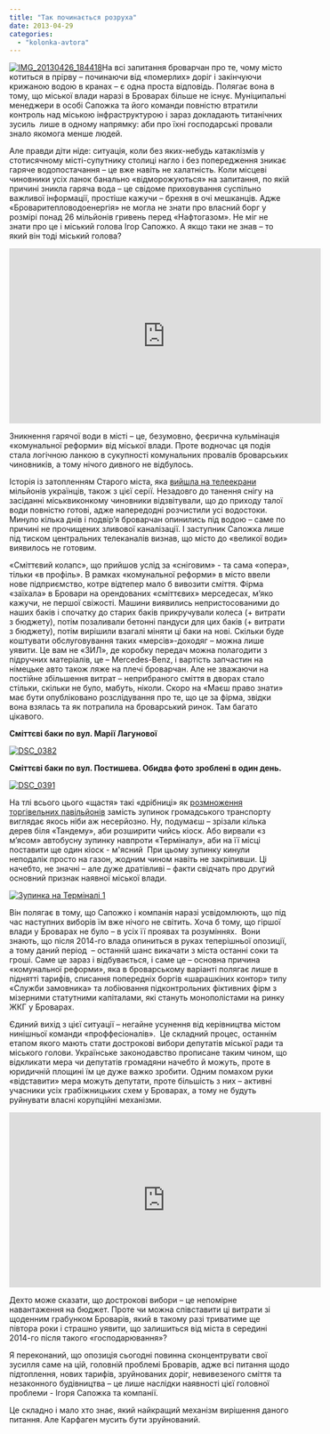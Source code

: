 ```yaml
---
title: "Так починається розруха"
date: 2013-04-29
categories: 
  - "kolonka-avtora"
---
```


[![IMG_20130426_184418](https://mpz.brovary.org/wp-content/uploads/2013/04/IMG_20130426_184418.jpg)](https://mpz.brovary.org/wp-content/uploads/2013/04/IMG_20130426_184418.jpg)На всі запитання броварчан про те, чому місто котиться в прірву – починаючи від «померлих» доріг і закінчуючи крижаною водою в кранах – є одна проста відповідь. Полягає вона в тому, що міської влади наразі в Броварах більше не існує. Муніципальні менеджери в особі Сапожка та його команди повністю втратили контроль над міською інфраструктурою і зараз докладають титанічних зусиль  лише в одному напрямку: аби про їхні господарські провали знало якомога менше людей.

Але правди діти ніде: ситуація, коли без яких-небудь катаклізмів у стотисячному місті-супутнику столиці нагло і без попередження зникає гаряче водопостачання – це вже навіть не халатність. Коли місцеві чиновники усіх ланок банально «відморожуються» на запитання, по якій причині зникла гаряча вода – це свідоме приховування суспільно важливої інформації, простіше кажучи – брехня в очі мешканців. Адже «Броваритепловодоенергія» не могла не знати про власний борг у розмірі понад 26 мільйонів гривень перед «Нафтогазом». Не міг не знати про це і міський голова Ігор Сапожко. А якщо таки не знав – то який він тоді міський голова?

<iframe src="http://www.youtube.com/embed/U6aZ3r0Cxn0" height="315" width="560" allowfullscreen frameborder="0"></iframe>

Зникнення гарячої води в місті – це, безумовно, феєрична кульмінація «комунальної реформи» від міської влади. Проте водночас ця подія стала логічною ланкою в сукупності комунальних провалів броварських чиновників, а тому нічого дивного не відбулось.

Історія із затопленням Старого міста, яка [вийшла на телеекрани](http://www.youtube.com/watch?v=SvRWMVRsfnc&feature=player_embedded) мільйонів українців, також з цієї серії. Незадовго до танення снігу на засіданні міськвиконкому чиновники відзвітували, що до приходу талої води повністю готові, адже напередодні розчистили усі водостоки. Минуло кілька днів і подвір’я броварчан опинились під водою – саме по причині не прочищених зливової каналізації. І заступник Сапожка лише під тиском центральних телеканалів визнав, що місто до «великої води» виявилось не готовим.

«Сміттєвий колапс», що прийшов услід за «сніговим» - та сама «опера», тільки «в профіль». В рамках «комунальної реформи» в місто ввели нове підприємство, котре відтепер мало б вивозити сміття. Фірма «заїхала» в Бровари на орендованих «сміттєвих» мерседесах, м’яко кажучи, не першої свіжості. Машини виявились непристосованими до наших баків і спочатку до старих баків прикручували колеса (+ витрати з бюджету), потім позаливали бетонні пандуси для цих баків (+ витрати з бюджету), потім вирішили взагалі міняти ці баки на нові. Скільки буде коштувати обслуговування таких «мерсів»-доходяг – можна лише уявити. Це вам не «ЗИЛ», де коробку передач можна полагодити з підручних матеріалів, це – Mercedes-Benz, і вартість запчастин на німецьке авто також ляже на плечі броварчан. Але не зважаючи на постійне збільшення витрат – неприбраного сміття в дворах стало стільки, скільки не було, мабуть, ніколи. Скоро на «Маєш право знати» має бути опубліковано розслідування про те, що це за фірма, звідки вона взялась та як потрапила на броварський ринок. Там багато цікавого.

**Сміттєві баки по вул. Марії Лагунової** 

[![DSC_0382](https://mpz.brovary.org/wp-content/uploads/2013/04/DSC_0382.jpg)](https://mpz.brovary.org/wp-content/uploads/2013/04/DSC_0382.jpg)

**Сміттєві баки по вул. Постишева. Обидва фото зроблені в один день.**

[![DSC_0391](https://mpz.brovary.org/wp-content/uploads/2013/04/DSC_0391.jpg)](https://mpz.brovary.org/wp-content/uploads/2013/04/DSC_0391.jpg)

На тлі всього цього «щастя» такі «дрібниці» як [розмноження торгівельних павільйонів](https://mpz.brovary.org/zamist-zupinki-bilya-terminalu-brovarchanam-pidsunuli-m-yasniy-magazin-p-yatachok/) замість зупинок громадського транспорту виглядає якось ніби аж несерйозно. Ну, подумаєш – зрізали кілька дерев біля «Тандему», аби розширити чийсь кіоск. Або вирвали «з м’ясом» автобусну зупинку навпроти «Терміналу», аби на її місці поставити ще один кіоск - м'ясний  При цьому зупинку кинули неподалік просто на газон, жодним чином навіть не закріпивши. Ці начебто, не значні – але дуже дратівливі – факти свідчать про другий основний признак наявної міської влади.

[![Зупинка на Терміналі 1](https://mpz.brovary.org/wp-content/uploads/2013/04/Zupinka-na-Terminali-1.jpg)](https://mpz.brovary.org/wp-content/uploads/2013/04/Zupinka-na-Terminali-1.jpg)

Він полягає в тому, що Сапожко і компанія наразі усвідомлюють, що під час наступних виборів їм вже нічого не світить. Хоча б тому, що гіршої влади у Броварах не було – в усіх її проявах та розуміннях.  Вони знають, що після 2014-го влада опиниться в руках теперішньої опозиції, а тому даний період  – останній шанс викачати з міста останні соки та гроші. Саме це зараз і відбувається, і саме це – основна причина «комунальної реформи», яка в броварському варіанті полягає лише в піднятті тарифів, списання попередніх боргів «шарашкіних контор» типу «Служби замовника» та лобіювання підконтрольних фіктивних фірм з мізерними статутними капіталами, які стануть монополістами на ринку ЖКГ у Броварах.

Єдиний вихід з цієї ситуації – негайне усунення від керівництва містом нинішньої команди «проффесіоналів».  Це складний процес, останнім етапом якого мають стати дострокові вибори депутатів міської ради та міського голови. Українське законодавство прописане таким чином, що відкликати мера чи депутатів громадяни начебто й можуть, проте в юридичній площині їм це дуже важко зробити. Одним помахом руки «відставити» мера можуть депутати, проте більшість з них – активні учасники усіх грабіжницьких схем у Броварах, а тому не будуть руйнувати власні корупційні механізми.

<iframe src="http://www.youtube.com/embed/gOw0cdrndXg" height="315" width="560" allowfullscreen frameborder="0"></iframe>

Дехто може сказати, що дострокові вибори – це непомірне навантаження на бюджет. Проте чи можна співставити ці витрати зі щоденним грабунком Броварів, який в такому разі триватиме ще півтора роки і страшно уявити, що залишиться від міста в середині 2014-го після такого «господарювання»?

Я переконаний, що опозиція сьогодні повинна сконцентрувати свої зусилля саме на цій, головній проблемі Броварів, адже всі питання щодо підтоплення, нових тарифів, зруйнованих доріг, невивезеного сміття та незаконного будівництва – це лише наслідки наявності цієї головної проблеми - Ігоря Сапожка та компанії.

Це складно і мало хто знає, який найкращий механізм вирішення даного питання. Але Карфаген мусить бути зруйнований.
